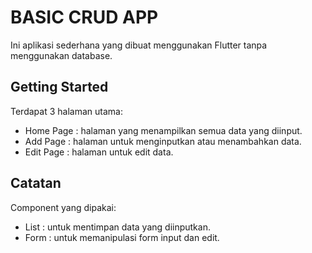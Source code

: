 # BASIC CRUD APP
Ini aplikasi sederhana yang dibuat menggunakan Flutter tanpa menggunakan database.

## Getting Started
Terdapat 3 halaman utama:
- Home Page : halaman yang menampilkan semua data yang diinput.
- Add Page : halaman untuk menginputkan atau menambahkan data.
- Edit Page : halaman untuk edit data.

## Catatan
Component yang dipakai:
- List : untuk mentimpan data yang diinputkan.
- Form : untuk memanipulasi form input dan edit.
